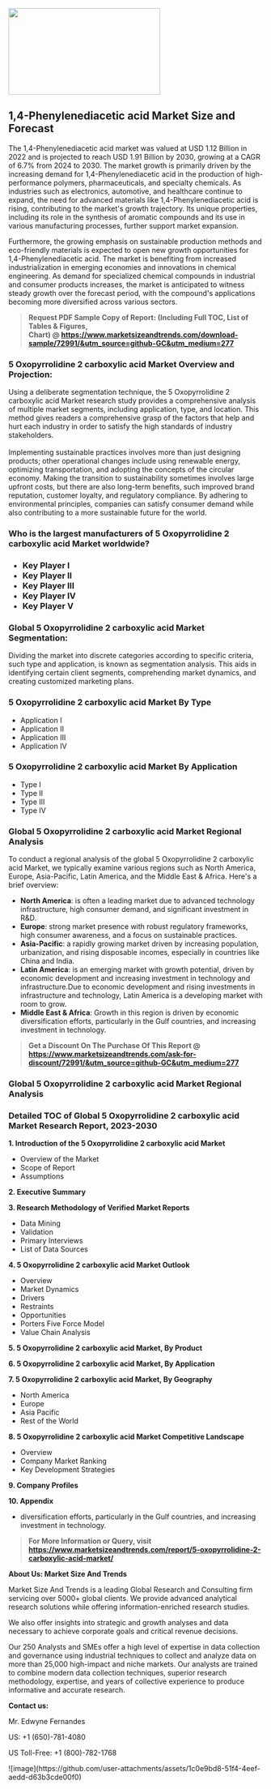 <p><img class="alignnone size-medium wp-image-20088" src="https://ffe5etoiles.com/wp-content/uploads/2024/12/MST1-300x171.png" alt="" width="300" height="171" /></p><h2>1,4-Phenylenediacetic acid Market Size and Forecast</h2><p>The 1,4-Phenylenediacetic acid market was valued at USD 1.12 Billion in 2022 and is projected to reach USD 1.91 Billion by 2030, growing at a CAGR of 6.7% from 2024 to 2030. The market growth is primarily driven by the increasing demand for 1,4-Phenylenediacetic acid in the production of high-performance polymers, pharmaceuticals, and specialty chemicals. As industries such as electronics, automotive, and healthcare continue to expand, the need for advanced materials like 1,4-Phenylenediacetic acid is rising, contributing to the market's growth trajectory. Its unique properties, including its role in the synthesis of aromatic compounds and its use in various manufacturing processes, further support market expansion.</p><p>Furthermore, the growing emphasis on sustainable production methods and eco-friendly materials is expected to open new growth opportunities for 1,4-Phenylenediacetic acid. The market is benefiting from increased industrialization in emerging economies and innovations in chemical engineering. As demand for specialized chemical compounds in industrial and consumer products increases, the market is anticipated to witness steady growth over the forecast period, with the compound's applications becoming more diversified across various sectors.</p></p><blockquote id="" class=""><strong>Request PDF Sample Copy of Report: (Including Full TOC, List of Tables &amp; Figures, Chart)&nbsp;@&nbsp;<strong><a href="https://www.marketsizeandtrends.com/download-sample/72991/&utm_source=github-GC&utm_medium=277" target="_blank">https://www.marketsizeandtrends.com/download-sample/72991/&utm_source=github-GC&utm_medium=277</a></strong></strong></blockquote><h3 id="" class="">5 Oxopyrrolidine 2 carboxylic acid Market&nbsp;Overview and Projection:</h3><p id="" class="">Using a deliberate segmentation technique, the 5 Oxopyrrolidine 2 carboxylic acid Market research study provides a comprehensive analysis of multiple market segments, including application, type, and location. This method gives readers a comprehensive grasp of the factors that help and hurt each industry in order to satisfy the high standards of industry stakeholders. <br /> <br />Implementing sustainable practices involves more than just designing products; other operational changes include using renewable energy, optimizing transportation, and adopting the concepts of the circular economy. Making the transition to sustainability sometimes involves large upfront costs, but there are also long-term benefits, such improved brand reputation, customer loyalty, and regulatory compliance. By adhering to environmental principles, companies can satisfy consumer demand while also contributing to a more sustainable future for the world.</p><h3 id="" class="">Who is the largest manufacturers of&nbsp;5 Oxopyrrolidine 2 carboxylic acid Market worldwide?</h3><h3 class=""><p><ul><li>Key Player I </li><li> Key Player II </li><li> Key Player III </li><li> Key Player IV </li><li> Key Player V</li></ul></p></h3><h3 id="" class="">Global&nbsp;5 Oxopyrrolidine 2 carboxylic acid Market Segmentation:</h3><p id="" class="">Dividing the market into discrete categories according to specific criteria, such type and application, is known as segmentation analysis. This aids in identifying certain client segments, comprehending market dynamics, and creating customized marketing plans.</p><h3 id="" class="">5 Oxopyrrolidine 2 carboxylic acid Market&nbsp;By Type</h3><p><p><ul><li>Application I</li><li> Application II</li><li> Application III</li><li> Application IV</p></li></ul></p></p><h3 id="" class="">5 Oxopyrrolidine 2 carboxylic acid Market&nbsp;By Application</h3><p class=""><p><ul><li>Type I</li><li> Type II</li><li> Type III</li><li> Type IV</li></ul></p></p><h3 id="" class="">Global 5 Oxopyrrolidine 2 carboxylic acid Market Regional Analysis</h3><p id="" class="">To conduct a regional analysis of the global 5 Oxopyrrolidine 2 carboxylic acid Market, we typically examine various regions such as North America, Europe, Asia-Pacific, Latin America, and the Middle East &amp; Africa. Here's a brief overview:</p><ul><li><strong>North America</strong>: is often a leading market due to advanced technology infrastructure, high consumer demand, and significant investment in R&amp;D.</li><li><strong>Europe</strong>: strong market presence with robust regulatory frameworks, high consumer awareness, and a focus on sustainable practices.</li><li><strong>Asia-Pacific</strong>: a rapidly growing market driven by increasing population, urbanization, and rising disposable incomes, especially in countries like China and India.</li><li><strong>Latin America</strong>: is an emerging market with growth potential, driven by economic development and increasing investment in technology and infrastructure.Due to economic development and rising investments in infrastructure and technology, Latin America is a developing market with room to grow.</li><li><strong>Middle East &amp; Africa</strong>: Growth in this region is driven by economic diversification efforts, particularly in the Gulf countries, and increasing investment in technology.</li></ul><blockquote id="" class=""><strong>Get a Discount On The Purchase Of This Report @ <strong><a href="https://www.marketsizeandtrends.com/ask-for-discount/72991/&utm_source=github-GC&utm_medium=277" target="_blank">https://www.marketsizeandtrends.com/ask-for-discount/72991/&utm_source=github-GC&utm_medium=277</a></strong></strong></blockquote><h3 id="" class="">Global 5 Oxopyrrolidine 2 carboxylic acid Market Regional Analysis</h3><h3 id="" class="">Detailed TOC of Global 5 Oxopyrrolidine 2 carboxylic acid Market Research Report, 2023-2030</h3><p id="" class=""><strong>1. Introduction of the 5 Oxopyrrolidine 2 carboxylic acid Market</strong></p><ul><li>Overview of the Market</li><li>Scope of Report</li><li>Assumptions</li></ul><p id="" class=""><strong>2. Executive Summary</strong></p><p id="" class=""><strong>3. Research Methodology of Verified Market Reports</strong></p><ul><li>Data Mining</li><li>Validation</li><li>Primary Interviews</li><li>List of Data Sources</li></ul><p id="" class=""><strong>4. 5 Oxopyrrolidine 2 carboxylic acid Market Outlook</strong></p><ul><li>Overview</li><li>Market Dynamics</li><li>Drivers</li><li>Restraints</li><li>Opportunities</li><li>Porters Five Force Model</li><li>Value Chain Analysis</li></ul><p id="" class=""><strong>5. 5 Oxopyrrolidine 2 carboxylic acid Market, By Product</strong></p><p id="" class=""><strong>6. 5 Oxopyrrolidine 2 carboxylic acid Market, By Application</strong></p><p id="" class=""><strong>7. 5 Oxopyrrolidine 2 carboxylic acid Market, By Geography</strong></p><ul><li>North America</li><li>Europe</li><li>Asia Pacific</li><li>Rest of the World</li></ul><p id="" class=""><strong>8. 5 Oxopyrrolidine 2 carboxylic acid Market Competitive Landscape</strong></p><ul><li>Overview</li><li>Company Market Ranking</li><li>Key Development Strategies</li></ul><p id="" class=""><strong>9. Company Profiles</strong></p><p id="" class=""><strong>10. Appendix</strong></p><ul><li>diversification efforts, particularly in the Gulf countries, and increasing investment in technology.</li></ul><blockquote id="" class=""><strong>For More Information or Query, visit <strong><strong><a href="https://www.marketsizeandtrends.com/report/5-oxopyrrolidine-2-carboxylic-acid-market/" target="_blank">https://www.marketsizeandtrends.com/report/5-oxopyrrolidine-2-carboxylic-acid-market/</a></strong></strong></strong></blockquote><p id="" class=""><strong>About Us: Market Size And Trends</strong></p><p id="" class="">Market Size And Trends is a leading Global Research and Consulting firm servicing over 5000+ global clients. We provide advanced analytical research solutions while offering information-enriched research studies.</p><p id="" class="">We also offer insights into strategic and growth analyses and data necessary to achieve corporate goals and critical revenue decisions.</p><p id="" class="">Our 250 Analysts and SMEs offer a high level of expertise in data collection and governance using industrial techniques to collect and analyze data on more than 25,000 high-impact and niche markets. Our analysts are trained to combine modern data collection techniques, superior research methodology, expertise, and years of collective experience to produce informative and accurate research.</p><p id="" class=""><strong>Contact us:</strong></p><p id="" class="">Mr. Edwyne Fernandes</p><p id="" class="">US: +1 (650)-781-4080</p><p id="" class="">US Toll-Free: +1 (800)-782-1768</p>
![image](https://github.com/user-attachments/assets/1c0e9bd8-51f4-4eef-aedd-d63b3cde00f0)
